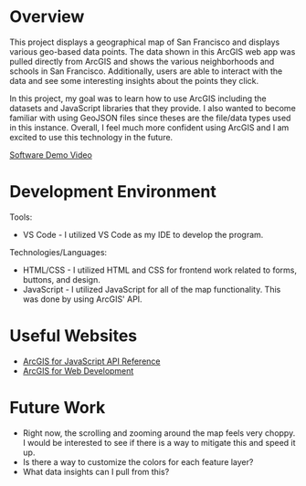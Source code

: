 # Overview

This project displays a geographical map of San Francisco and displays various geo-based data points. The data shown in this ArcGIS web app was pulled directly from ArcGIS and shows the various neighborhoods and schools in San Francisco. Additionally, users are able to interact with the data and see some interesting insights about the points they click.

In this project, my goal was to learn how to use ArcGIS including the datasets and JavaScript libraries that they provide. I also wanted to become familiar with using GeoJSON files since theses are the file/data types used in this instance. Overall, I feel much more confident using ArcGIS and I am excited to use this technology in the future. 

[Software Demo Video](http://youtube.link.goes.here)

# Development Environment

Tools:

* VS Code - I utilized VS Code as my IDE to develop the program.

Technologies/Languages:

* HTML/CSS - I utilized HTML and CSS for frontend work related to forms, buttons, and design.
* JavaScript - I utilized JavaScript for all of the map functionality. This was done by using ArcGIS' API. 

# Useful Websites

* [ArcGIS for JavaScript API Reference](https://developers.arcgis.com/javascript/latest/display-a-map/)
* [ArcGIS for Web Development](https://www.youtube.com/watch?v=z9kIZjUjsZ4&t=1807s)

# Future Work

* Right now, the scrolling and zooming around the map feels very choppy. I would be interested to see if there is a way to mitigate this and speed it up.
* Is there a way to customize the colors for each feature layer?
* What data insights can I pull from this?
